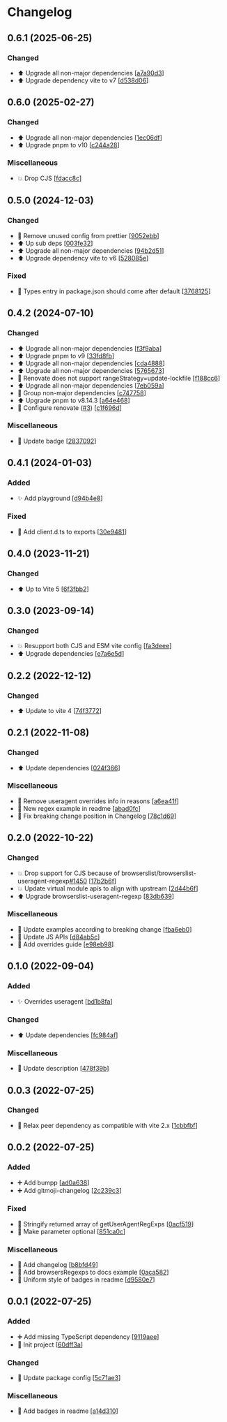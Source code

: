 # Changelog

<a name="0.6.1"></a>
## 0.6.1 (2025-06-25)

### Changed

- ⬆️ Upgrade all non-major dependencies [[a7a90d3](https://github.com/kingyue737/vite-plugin-browserslist-useragent/commit/a7a90d3e5c6e12c2afe8df031b2a82daf09ca341)]
- ⬆️ Upgrade dependency vite to v7 [[d538d06](https://github.com/kingyue737/vite-plugin-browserslist-useragent/commit/d538d063ee981a12f641143f71dd6e082017b5a7)]


<a name="0.6.0"></a>
## 0.6.0 (2025-02-27)

### Changed

- ⬆️ Upgrade all non-major dependencies [[1ec06df](https://github.com/kingyue737/vite-plugin-browserslist-useragent/commit/1ec06dfae46c5489e6499b0d7ce1f0558edb43bf)]
- ⬆️ Upgrade pnpm to v10 [[c244a28](https://github.com/kingyue737/vite-plugin-browserslist-useragent/commit/c244a28eec5325adc7ddc7b32eb5aa2075b9a5ca)]

### Miscellaneous

- 💥 Drop CJS [[fdacc8c](https://github.com/kingyue737/vite-plugin-browserslist-useragent/commit/fdacc8c71383dca72703e7601f1713728246aac0)]


<a name="0.5.0"></a>
## 0.5.0 (2024-12-03)

### Changed

- 🎨 Remove unused config from prettier [[9052ebb](https://github.com/kingyue737/vite-plugin-browserslist-useragent/commit/9052ebb84877a47e1c6cb90c0356846d03644dc7)]
- ⬆️ Up sub deps [[003fe32](https://github.com/kingyue737/vite-plugin-browserslist-useragent/commit/003fe32dd75916adcfb282d90226968ee865cbef)]
- ⬆️ Upgrade all non-major dependencies [[94b2d51](https://github.com/kingyue737/vite-plugin-browserslist-useragent/commit/94b2d517ba51c0296dc78a2a168186ef5e36f217)]
- ⬆️ Upgrade dependency vite to v6 [[528085e](https://github.com/kingyue737/vite-plugin-browserslist-useragent/commit/528085ed1c172a9d91eeedf80d1a33ee690543eb)]

### Fixed

- 🐛 Types entry in package.json should come after default [[3768125](https://github.com/kingyue737/vite-plugin-browserslist-useragent/commit/3768125c6abaf6329faa3537fca98ca21a176323)]


<a name="0.4.2"></a>
## 0.4.2 (2024-07-10)

### Changed

- ⬆️ Upgrade all non-major dependencies [[f3f9aba](https://github.com/kingyue737/vite-plugin-browserslist-useragent/commit/f3f9aba57cf45c5902d3897a1e906ab035040d7a)]
- ⬆️ Upgrade pnpm to v9 [[33fd8fb](https://github.com/kingyue737/vite-plugin-browserslist-useragent/commit/33fd8fbe912ec0974c356f15d6eabbbc29fb8f4f)]
- ⬆️ Upgrade all non-major dependencies [[cda4888](https://github.com/kingyue737/vite-plugin-browserslist-useragent/commit/cda488802631cd6f5fb8a41273fb0e9451b40fe6)]
- ⬆️ Upgrade all non-major dependencies [[5765673](https://github.com/kingyue737/vite-plugin-browserslist-useragent/commit/57656732104426fd97b8eb4aa53da118fbe2d4dd)]
- 🔧 Renovate does not support rangeStrategy&#x3D;update-lockfile [[f188cc6](https://github.com/kingyue737/vite-plugin-browserslist-useragent/commit/f188cc616aa84432c938a7582947fabd0d95d7b0)]
- ⬆️ Upgrade all non-major dependencies [[7eb059a](https://github.com/kingyue737/vite-plugin-browserslist-useragent/commit/7eb059a16c4aa4e376d995722d1f8fe7ef252774)]
- 🔧 Group non-major dependencies [[c747758](https://github.com/kingyue737/vite-plugin-browserslist-useragent/commit/c7477582a33dcce173622ef16016c28bce8efe0c)]
- ⬆️ Upgrade pnpm to v8.14.3 [[a64e468](https://github.com/kingyue737/vite-plugin-browserslist-useragent/commit/a64e46874589b82a2ad0f91fa7660a76a96dd56c)]
- 🔧 Configure renovate ([#3](https://github.com/kingyue737/vite-plugin-browserslist-useragent/issues/3)) [[c1f696d](https://github.com/kingyue737/vite-plugin-browserslist-useragent/commit/c1f696d01edaeb8843bcd1db9f9038a7a6012adc)]

### Miscellaneous

- 📝 Update badge [[2837092](https://github.com/kingyue737/vite-plugin-browserslist-useragent/commit/2837092c488e708ed2c556a1421597a2a83c744e)]


<a name="0.4.1"></a>
## 0.4.1 (2024-01-03)

### Added

- ✨ Add playground [[d94b4e8](https://github.com/kingyue737/vite-plugin-browserslist-useragent/commit/d94b4e8ef2dc0a45014ce1a013ab5d0631f540b4)]

### Fixed

- 🐛 Add client.d.ts to exports [[30e9481](https://github.com/kingyue737/vite-plugin-browserslist-useragent/commit/30e9481c75953365ca8b043605e2aabf183f35a6)]


<a name="0.4.0"></a>
## 0.4.0 (2023-11-21)

### Changed

- ⬆️ Up to Vite 5 [[6f3fbb2](https://github.com/kingyue737/vite-plugin-browserslist-useragent/commit/6f3fbb264378b3f18319d1d7dbbcb4d42839d1d4)]


<a name="0.3.0"></a>
## 0.3.0 (2023-09-14)

### Changed

- 💥 Resupport both CJS and ESM vite config [[fa3deee](https://github.com/kingyue737/vite-plugin-browserslist-useragent/commit/fa3deee62ec22851afc73018b16dbbfed91bf2a1)]
- ⬆️ Upgrade dependencies [[e7a6e5d](https://github.com/kingyue737/vite-plugin-browserslist-useragent/commit/e7a6e5dcadc601e37b5f68bf576a8538b559ad4b)]


<a name="0.2.2"></a>
## 0.2.2 (2022-12-12)

### Changed

- ⬆️ Update to vite 4 [[74f3772](https://github.com/kingyue737/vite-plugin-browserslist-useragent/commit/74f3772eb6258b46aaf922b7a2daa90e22eef03c)]


<a name="0.2.1"></a>
## 0.2.1 (2022-11-08)

### Changed

- ⬆️ Update dependencies [[024f366](https://github.com/kingyue737/vite-plugin-browserslist-useragent/commit/024f366aff3348274a5158c53ffa1491dace3445)]

### Miscellaneous

- 📝 Remove useragent overrides info in reasons [[a6ea41f](https://github.com/kingyue737/vite-plugin-browserslist-useragent/commit/a6ea41fec1be5be81b7549a10fcfddccc5278fd6)]
- 📝 New regex example in readme [[abad0fc](https://github.com/kingyue737/vite-plugin-browserslist-useragent/commit/abad0fcca1662a0234fedc6679e309df23aa3c98)]
- 📝 Fix breaking change position in Changelog [[78c1d69](https://github.com/kingyue737/vite-plugin-browserslist-useragent/commit/78c1d69819a1209c822ceb04fab802fecfba2e6f)]


<a name="0.2.0"></a>
## 0.2.0 (2022-10-22)

### Changed

- 💥 Drop support for CJS because of browserslist/browserslist-useragent-regexp[#1450](https://github.com/kingyue737/vite-plugin-browserslist-useragent/issues/1450) [[17b2b6f](https://github.com/kingyue737/vite-plugin-browserslist-useragent/commit/17b2b6f45d8de6189e0e40a647e8581961ddbc7f)]
- 💥 Update virtual module apis to align with upstream [[2d44b6f](https://github.com/kingyue737/vite-plugin-browserslist-useragent/commit/2d44b6fa5e664e031d591b661254eb2b0bfb4e70)]
- ⬆️ Upgrade browserslist-useragent-regexp [[83db639](https://github.com/kingyue737/vite-plugin-browserslist-useragent/commit/83db6396bea05c4a3d30b1efb70c25f559c869ec)]

### Miscellaneous

- 📝 Update examples according to breaking change [[fba6eb0](https://github.com/kingyue737/vite-plugin-browserslist-useragent/commit/fba6eb04c68d9a5cb72fe8c0158abdab3e9923be)]
- 📝 Update JS APIs [[d84ab5c](https://github.com/kingyue737/vite-plugin-browserslist-useragent/commit/d84ab5c63364f7f12864d284a8903d10aaf3bad9)]
- 📝 Add overrides guide [[e98eb98](https://github.com/kingyue737/vite-plugin-browserslist-useragent/commit/e98eb984eaa11acc6a1793c4d36e1e81a73df9e9)]


<a name="0.1.0"></a>
## 0.1.0 (2022-09-04)

### Added

- ✨ Overrides useragent [[bd1b8fa](https://github.com/kingyue737/vite-plugin-browserslist-useragent/commit/bd1b8fab93fd8f156f3289e785014c0514ea156b)]

### Changed

- ⬆️ Update dependencies [[fc984af](https://github.com/kingyue737/vite-plugin-browserslist-useragent/commit/fc984af7e7798c8dcd7113ecc2fd834a7a4169a5)]

### Miscellaneous

- 📝 Update description [[478f39b](https://github.com/kingyue737/vite-plugin-browserslist-useragent/commit/478f39b3d6a6ff014297baf14ad6134b7341a723)]


<a name="0.0.3"></a>
## 0.0.3 (2022-07-25)

### Changed

- 🔧 Relax peer dependency as compatible with vite 2.x [[1cbbfbf](https://github.com/kingyue737/vite-plugin-browserslist-useragent/commit/1cbbfbfc261bdd1fbb0032df54c87753d5df0206)]


<a name="0.0.2"></a>
## 0.0.2 (2022-07-25)

### Added

- ➕ Add bumpp [[ad0a638](https://github.com/kingyue737/vite-plugin-browserslist-useragent/commit/ad0a638348a289ce15c49a983f6addf06ce6a44f)]
- ➕ Add gitmoji-changelog [[2c239c3](https://github.com/kingyue737/vite-plugin-browserslist-useragent/commit/2c239c33ea923ff8e1839d460350ff4a31ff6ab8)]

### Fixed

- 🐛 Stringify returned array of getUserAgentRegExps [[0acf519](https://github.com/kingyue737/vite-plugin-browserslist-useragent/commit/0acf5196cd23122c30db9f6a4fa33d380a222196)]
- 🐛 Make parameter optional [[851ca0c](https://github.com/kingyue737/vite-plugin-browserslist-useragent/commit/851ca0cf93df3f1c0a1ce30d4feb88b790f635a2)]

### Miscellaneous

- 📝 Add changelog [[b8bfd49](https://github.com/kingyue737/vite-plugin-browserslist-useragent/commit/b8bfd49664f5f69997ff8a02dfa3e0cd7170c975)]
- 📝 Add browsersRegexps to docs example [[0aca582](https://github.com/kingyue737/vite-plugin-browserslist-useragent/commit/0aca5823fd551a1e613aefa859ca6d434a8f8e57)]
- 📄 Uniform style of badges in readme [[d9580e7](https://github.com/kingyue737/vite-plugin-browserslist-useragent/commit/d9580e76ba115ecce1a3a023c06e8d4f666a6068)]


<a name="0.0.1"></a>
## 0.0.1 (2022-07-25)

### Added

- ➕ Add missing TypeScript dependency [[9119aee](https://github.com/kingyue737/vite-plugin-browserslist-useragent/commit/9119aee9664c6b0c1bd9a3cb578f68b204bf6672)]
- 🎉 Init project [[60dff3a](https://github.com/kingyue737/vite-plugin-browserslist-useragent/commit/60dff3a489a444419a99fe5d65446cd1bdc4c086)]

### Changed

- 🔧 Update package config [[5c71ae3](https://github.com/kingyue737/vite-plugin-browserslist-useragent/commit/5c71ae3d0ee7a1adb4918aeea740053102c5239e)]

### Miscellaneous

- 📄 Add badges in readme [[a14d310](https://github.com/kingyue737/vite-plugin-browserslist-useragent/commit/a14d3102ed25b8a8161ea226b05656b0edd0dee4)]
